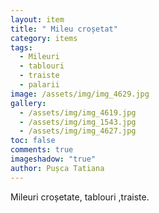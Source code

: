 ```yaml
---
layout: item
title: " Mileu croșetat"
category: items
tags:
  - Mileuri
  - tablouri
  - traiste
  - palarii
image: /assets/img/img_4629.jpg
gallery:
  - /assets/img/img_4619.jpg
  - /assets/img/img_1543.jpg
  - /assets/img/img_4627.jpg
toc: false
comments: true
imageshadow: "true"
author: Pușca Tatiana
---
```

Mileuri croșetate, tablouri ,traiste.